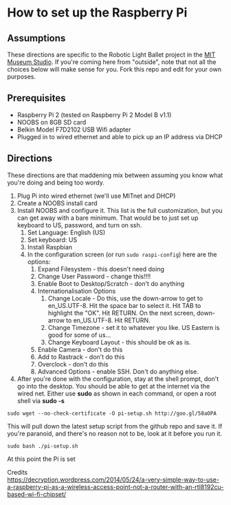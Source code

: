 # How to set up the Raspberry Pi

## Assumptions
These directions are specific to the Robotic Light Ballet project in the [MIT Museum Studio](http://mitmuseumstudio.mit.edu). If you're coming here from "outside", note that not all the choices below will make sense for you. Fork this repo and edit for your own purposes.

## Prerequisites
* Raspberry Pi 2 (tested on Raspberry Pi 2 Model B v1.1)
* NOOBS on 8GB SD card
* Belkin Model F7D2102 USB Wifi adapter
* Plugged in to wired ethernet and able to pick up an IP address via DHCP

## Directions

These directions are that maddening mix between assuming you know what you're doing and being too wordy.

1. Plug Pi into wired ethernet (we'll use MITnet and DHCP)
1. Create a NOOBS install card
1. Install NOOBS and configure it. This list is the full customization, but you can get away with a bare minimum. That would be to just set up keyboard to US, password, and turn on ssh.
	1. Set Language: English (US)
	1. Set keyboard: US
	1. Install Raspbian
	1. In the configuration screen (or run ``sudo raspi-config``) here are the options:
		1. Expand Filesystem - this doesn't need doing
		1. Change User Password - change this!!!!
		1. Enable Boot to Desktop/Scratch - don't do anything
		1. Internationalisation Options
			1. Change Locale - Do this, use the down-arrow to get to en_US.UTF-8. Hit the space bar to select it. Hit TAB to highlight the "OK". Hit RETURN. On the next screen, down-arrow to en_US.UTF-8. Hit RETURN.
			1. Change Timezone - set it to whatever you like. US Eastern is good for some of us...
			1. Change Keyboard Layout - this should be ok as is.
		1. Enable Camera - don't do this
		1. Add to Rastrack - don't do this
		1. Overclock - don't do this
		1. Advanced Options - enable SSH. Don't do anything else.
1. After you're done with the configuration, stay at the shell prompt, don't go into the desktop. You should be able to get at the internet via the wired net. Either use **sudo** as shown in each command, or open a root shell via **sudo -s**   
  
  ``sudo wget --no-check-certificate -O pi-setup.sh http://goo.gl/58aOPA``   
  
  This will pull down the latest setup script from the github repo and save it. If you're paranoid, and there's no reason not to be, look at it before you run it.
  
  ``sudo bash ./pi-setup.sh``
  
At this point the Pi is set



Credits  
https://decryption.wordpress.com/2014/05/24/a-very-simple-way-to-use-a-raspberry-pi-as-a-wireless-access-point-not-a-router-with-an-rtl8192cu-based-wi-fi-chipset/